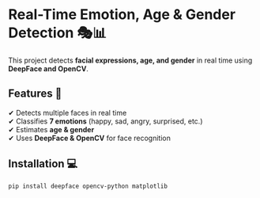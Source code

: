 # Real-Time Emotion, Age & Gender Detection 🎭📊  

This project detects **facial expressions, age, and gender** in real time using **DeepFace and OpenCV**.  

## Features 🚀  
✔ Detects multiple faces in real time  
✔ Classifies **7 emotions** (happy, sad, angry, surprised, etc.)  
✔ Estimates **age & gender**  
✔ Uses **DeepFace & OpenCV** for face recognition  

## Installation 💻  
```bash
pip install deepface opencv-python matplotlib
